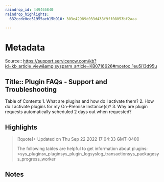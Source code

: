 ```yaml
---
raindrop_id: 449465840
raindrop_highlights:
  632ccde0cc51955aeb15b910: 303e42989d033d438f9ff08053bf2aaa

---
```


# Metadata
Source:: https://support.servicenow.com/kb?id=kb_article_view&amp;sysparm_article=KB0716626#mcetoc_1eu5i13d95u

Title:: Plugin FAQs - Support and Troubleshooting
---

Table of Contents 1. What are plugins and how do I activate them? 2. How do I activate plugins for my On-Premise Instance(s)? 3. Why are plugin requests automatically scheduled 2 days out when requested?

## Highlights

> [!quote]+ Updated on Thu Sep 22 2022 17:04:33 GMT-0400
>
> The following tables are helpful to get information about plugins:
&gt;sys_pluginsv_pluginsys_plugin_logsyslog_transactionsys_packagesys_progress_worker
## Notes
